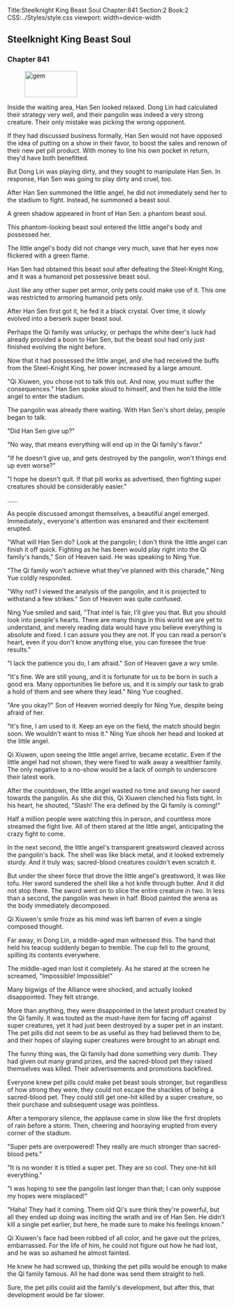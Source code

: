 Title:Steelknight King Beast Soul 
Chapter:841 
Section:2 
Book:2 
CSS:../Styles/style.css 
viewport: width=device-width
  
## Steelknight King Beast Soul
### Chapter 841 
<figure>
	<img src="../Images/gem.gif" alt="gem" id="gem" width="120" height="60" />
</figure>
  

  
  Inside the waiting area, Han Sen looked relaxed. Dong Lin had calculated their strategy very well, and their pangolin was indeed a very strong creature. Their only mistake was picking the wrong opponent.

If they had discussed business formally, Han Sen would not have opposed the idea of putting on a show in their favor, to boost the sales and renown of their new pet pill product. With money to line his own pocket in return, they'd have both benefitted.

But Dong Lin was playing dirty, and they sought to manipulate Han Sen. In response, Han Sen was going to play dirty and cruel, too.

After Han Sen summoned the little angel, he did not immediately send her to the stadium to fight. Instead, he summoned a beast soul.

A green shadow appeared in front of Han Sen: a phantom beast soul.

This phantom-looking beast soul entered the little angel's body and possessed her.

The little angel's body did not change very much, save that her eyes now flickered with a green flame.

Han Sen had obtained this beast soul after defeating the Steel-Knight King, and it was a humanoid pet possessive beast soul.

Just like any other super pet armor, only pets could make use of it. This one was restricted to armoring humanoid pets only.

After Han Sen first got it, he fed it a black crystal. Over time, it slowly evolved into a berserk super beast soul.

Perhaps the Qi family was unlucky, or perhaps the white deer's luck had already provided a boon to Han Sen, but the beast soul had only just finished evolving the night before.

Now that it had possessed the little angel, and she had received the buffs from the Steel-Knight King, her power increased by a large amount.

"Qi Xiuwen, you chose not to talk this out. And now, you must suffer the consequences." Han Sen spoke aloud to himself, and then he told the little angel to enter the stadium.

The pangolin was already there waiting. With Han Sen's short delay, people began to talk.

"Did Han Sen give up?"

"No way, that means everything will end up in the Qi family's favor."

"If he doesn't give up, and gets destroyed by the pangolin, won't things end up even worse?"

"I hope he doesn't quit. If that pill works as advertised, then fighting super creatures should be considerably easier."

…...

As people discussed amongst themselves, a beautiful angel emerged. Immediately., everyone's attention was ensnared and their excitement erupted.

"What will Han Sen do? Look at the pangolin; I don't think the little angel can finish it off quick. Fighting as he has been would play right into the Qi family's hands," Son of Heaven said. He was speaking to Ning Yue.

"The Qi family won't achieve what they've planned with this charade," Ning Yue coldly responded.

"Why not? I viewed the analysis of the pangolin, and it is projected to withstand a few strikes." Son of Heaven was quite confused.

Ning Yue smiled and said, "That intel is fair, I'll give you that. But you should look into people's hearts. There are many things in this world we are yet to understand, and merely reading data would have you believe everything is absolute and fixed. I can assure you they are not. If you can read a person's heart, even if you don't know anything else, you can foresee the true results."

"I lack the patience you do, I am afraid." Son of Heaven gave a wry smile.

"It's fine. We are still young, and it is fortunate for us to be born in such a good era. Many opportunities lie before us, and it is simply our task to grab a hold of them and see where they lead." Ning Yue coughed.

"Are you okay?" Son of Heaven worried deeply for Ning Yue, despite being afraid of her.

"It's fine, I am used to it. Keep an eye on the field, the match should begin soon. We wouldn't want to miss it." Ning Yue shook her head and looked at the little angel.

Qi Xiuwen, upon seeing the little angel arrive, became ecstatic. Even if the little angel had not shown, they were fixed to walk away a wealthier family. The only negative to a no-show would be a lack of oomph to underscore their latest work.

After the countdown, the little angel wasted no time and swung her sword towards the pangolin. As she did this, Qi Xiuwen clenched his fists tight. In his heart, he shouted, "Slash! The era defined by the Qi family is coming!"

Half a million people were watching this in person, and countless more streamed the fight live. All of them stared at the little angel, anticipating the crazy fight to come.

In the next second, the little angel's transparent greatsword cleaved across the pangolin's back. The shell was like black metal, and it looked extremely sturdy. And it truly was; sacred-blood creatures couldn't even scratch it.

But under the sheer force that drove the little angel's greatsword, it was like tofu. Her sword sundered the shell like a hot knife through butter. And it did not stop there. The sword went on to slice the entire creature in two. In less than a second, the pangolin was hewn in half. Blood painted the arena as the body immediately decomposed.

Qi Xiuwen's smile froze as his mind was left barren of even a single composed thought.

Far away, in Dong Lin, a middle-aged man witnessed this. The hand that held his teacup suddenly began to tremble. The cup fell to the ground, spilling its contents everywhere.

The middle-aged man lost it completely. As he stared at the screen he screamed, "Impossible! Impossible!"

Many bigwigs of the Alliance were shocked, and actually looked disappointed. They felt strange.

More than anything, they were disappointed in the latest product created by the Qi family. It was touted as the must-have item for facing off against super creatures, yet it had just been destroyed by a super pet in an instant. The pet pills did not seem to be as useful as they had believed them to be, and their hopes of slaying super creatures were brought to an abrupt end.

The funny thing was, the Qi family had done something very dumb. They had given out many grand prizes, and the sacred-blood pet they raised themselves was killed. Their advertisements and promotions backfired.

Everyone knew pet pills could make pet beast souls stronger, but regardless of how strong they were, they could not escape the shackles of being a sacred-blood pet. They could still get one-hit killed by a super creature, so their purchase and subsequent usage was pointless.

After a temporary silence, the applause came in slow like the first droplets of rain before a storm. Then, cheering and hooraying erupted from every corner of the stadium.

"Super pets are overpowered! They really are much stronger than sacred-blood pets."

"It is no wonder it is titled a super pet. They are so cool. They one-hit kill everything."

"I was hoping to see the pangolin last longer than that; I can only suppose my hopes were misplaced!"

"Haha! They had it coming. Them old Qi's sure think they're powerful, but all they ended up doing was inciting the wrath and ire of Han Sen. He didn't kill a single pet earlier, but here, he made sure to make his feelings known."

Qi Xiuwen's face had been robbed of all color, and he gave out the prizes, embarrassed. For the life of him, he could not figure out how he had lost, and he was so ashamed he almost fainted.

He knew he had screwed up, thinking the pet pills would be enough to make the Qi family famous. All he had done was send them straight to hell.

Sure, the pet pills could aid the family's development, but after this, that development would be far slower.
